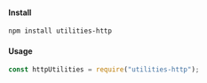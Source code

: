 #### Install
``` bash
npm install utilities-http
```

#### Usage
``` javascript
const httpUtilities = require("utilities-http");
```